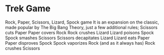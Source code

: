 # Trek Game
Rock, Paper, Scissors, Lizard, Spock game
It is an expansion on the classic, made popular by The Big Bang Theory, just a few additional rules;
Scissors cuts Paper
Paper covers Rock
Rock crushes Lizard
Lizard poisons Spock
Spock smashes Scissors
Scissors decapitates Lizard
Lizard eats Paper
Paper disproves Spock
Spock vaporizes Rock
(and as it always has) Rock crushes Scissors
